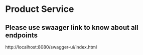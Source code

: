 # Product Service

## Please use swaager link to know about all endpoints 

http://localhost:8080/swagger-ui/index.html
